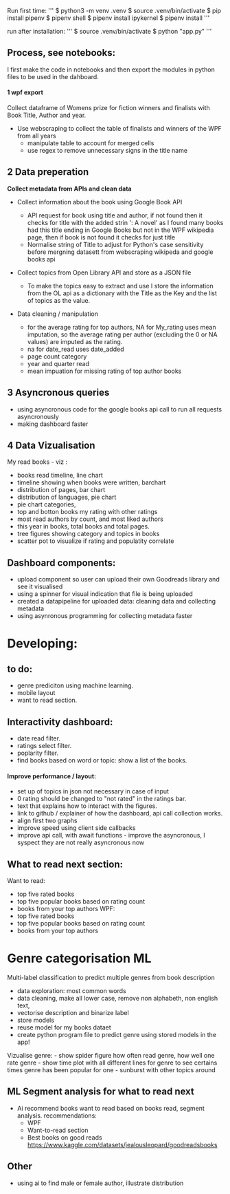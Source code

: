 
Run first time: 
'''
$ python3 -m venv .venv
$ source .venv/bin/activate 
$ pip install pipenv
$ pipenv shell
$ pipenv install ipykernel
$ pipenv install 
'''

run after installation: 
'''
$ source .venv/bin/activate
$ python "app.py"
'''

## Process, see notebooks: 
I first make the code in notebooks and then export the modules in python files to be used in the dahboard. 

#### 1 wpf export
Collect dataframe of Womens prize for fiction winners and finalists with Book Title, Author and year. 
- Use webscraping to collect the table of finalists and winners of the WPF from all years
    - manipulate table to account for merged cells
    - use regex to remove unnecessary signs in the title name

## 2 Data preperation
**Collect metadata from APIs and clean data**

- Collect information about the book using Google Book API
    - API request for book using title and author, if not found then it checks for title with the added strin ': A novel' as I found many books had this title ending in Google Books but not in the WPF wikipedia page, then if book is not found it checks for just title 
    - Normalise string of Title to adjust for Python's case sensitivity before mergning datasett from webscraping wikipeda and google books api

- Collect topics from Open Library API and store as a JSON file
    - To make the topics easy to extract and use I store the information from the OL api as a dictionary with the Title as the Key and the list of topics as the value. 

- Data cleaning / manipulation
    - for the average rating for top authors, NA for My_rating uses mean imputation, so the average rating per author (excluding the 0 or NA values) are imputed as the rating. 
    - na for date_read uses date_added
    - page count category
    - year and quarter read
    - mean impuation for missing rating of top author books

## 3 Asyncronous queries 
- using asyncronous code for the google books api call to run all requests asyncronously 
- making dashboard faster 


## 4 Data Vizualisation
My read books - viz : 
- books read timeline, line chart
- timeline showing when books were written, barchart
- distribution of pages, bar chart
- distribution of languages, pie chart
- pie chart categories, 
- top and botton books my rating with other ratings 
- most read authors by count, and most liked authors 
- this year in books, total books and total pages. 
- tree figures showing category and topics in books 
- scatter pot to visualize if rating and populatity correlate 


## Dashboard components: 
- upload component so user can upload their own Goodreads library and see it visualised
- using a spinner for visual indication that file is being uploaded
- created a datapipeline for uploaded data: cleaning data and collecting metadata
- using asynronous programming for collecting metadata faster 


# Developing: 

## to do:
- genre prediciton using machine learning.
- mobile layout 
- want to read section. 


## Interactivity dashboard:
- date read filter. 
- ratings select filter. 
- poplarity filter. 
- find books based on word or topic: show a list of the books. 

#### Improve performance / layout: 
- set up of topics in json not necessary in case of input
- 0 rating should be changed to "not rated" in the ratings bar. 
- text that explains how to interact with the figures. 
- link to github / explainer of how the dashboard, api call collection works. 
- align first two graphs
- improve speed using client side callbacks 
- improve api call, with await functions - improve the asyncronous, I syspect they are not really asyncronous now 


## What to read next section: 
Want to read: 
- top five rated books 
- top five popular books based on rating count
- books from your top authors
WPF: 
- top five rated books 
- top five popular books based on rating count
- books from your top authors


# Genre categorisation ML 
Multi-label classification to predict multiple genres from book description
- data exploration: most common words 
- data cleaning, make all lower case, remove non alphabeth, non english text, 
- vectorise description and binarize label
- store models 
- reuse model for my books dataet
- create python program file to predict genre using stored models in the app!


Vizualise genre: 
    - show spider figure how often read genre, how well one rate genre
    - show time plot with all different lines for genre to see certains times genre has been popular for one
    - sunburst with other topics around 


## ML Segment analysis for what to read next 
- Ai recommend books want to read based on books read, segment analysis. 
recommendations: 
    - WPF
    - Want-to-read section
    - Best books on good reads https://www.kaggle.com/datasets/jealousleopard/goodreadsbooks

## Other 
- using ai to find male or female author, illustrate distribution 

